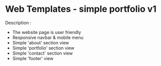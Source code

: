 # Web Templates - simple portfolio v1
Description :
- The website page is user friendly
- Responsive navbar & mobile menu
- Simple 'about' section view
- Simple 'portfolio' section view
- Simple 'contact' section view
- Simple 'footer' view
